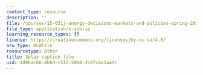 ```yaml
---
content_type: resource
description: ''
file: /courses/15-031j-energy-decisions-markets-and-policies-spring-2012/4d9bac668b6dc51d59b83c07cba1aafc_-WapZQ_LwFM.srt
file_type: application/x-subrip
learning_resource_types: []
license: https://creativecommons.org/licenses/by-nc-sa/4.0/
ocw_type: OCWFile
resourcetype: Other
title: 3play caption file
uid: 4d9bac66-8b6d-c51d-59b8-3c07cba1aafc
---
```

